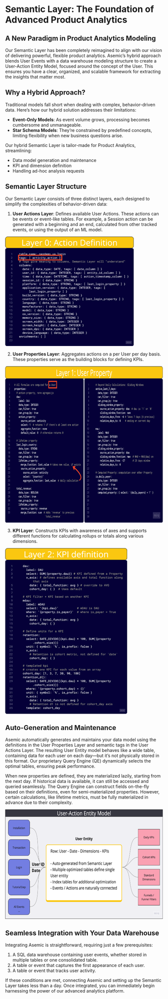 # Semantic Layer: The Foundation of Advanced Product Analytics

## A New Paradigm in Product Analytics Modeling

Our Semantic Layer has been completely reimagined to align with our vision of delivering powerful, flexible product analytics. Asemic’s hybrid approach blends User Events with a data warehouse modeling structure to create a User-Action Entity Model, focused around the concept of the User. This ensures you have a clear, organized, and scalable framework for extracting the insights that matter most.

## Why a Hybrid Approach?

Traditional models fall short when dealing with complex, behavior-driven data. Here’s how our hybrid solution addresses their limitations:

- __Event-Only Models__: As event volume grows, processing becomes cumbersome and unmanageable.
- __Star Schema Models__: They’re constrained by predefined concepts, limiting flexibility when new business questions arise.

Our hybrid Semantic Layer is tailor-made for Product Analytics, streamlining:

- Data model generation and maintenance
- KPI and dimension definition
- Handling ad-hoc analysis requests

## Semantic Layer Structure

Our Semantic Layer consists of three distinct layers, each designed to simplify the complexities of behavior-driven data:

1. __User Actions Layer__: Defines available User Actions. These actions can be events or event-like tables. For example, a Session action can be generated with a beginning and an end, calculated from other tracked events, or using the output of an ML model.

<img src="assets/Layer0.png" height = 350px>


2. __User Properties Layer__: Aggregates actions on a per User per day basis. These properties serve as the building blocks for defining KPIs.

<img src="assets/Layer1.png" height = 500px>

3. __KPI Layer__: Constructs KPIs with awareness of axes and supports different functions for calculating rollups or totals along various dimensions.

<img src="assets/Layer2.png" height = 530px>


## Auto-Generation and Maintenance

Asemic automatically generates and maintains your data model using the definitions in the User Properties Layer and semantic tags in the User Actions Layer. The resulting User Entity model behaves like a wide table, containing data for each user on each day—but it’s not physically stored in this format. Our proprietary Query Engine (QE) dynamically selects the optimal tables, ensuring peak performance.

When new properties are defined, they are materialized lazily, starting from the next day. If historical data is available, it can still be accessed and queried seamlessly. The Query Engine can construct fields on-the-fly based on their definitions, even for semi-materialized properties. However, certain calculations, like lifetime metrics, must be fully materialized in advance due to their complexity.

<img src="assets/EntityModel.png" height = 350px>

## Seamless Integration with Your Data Warehouse

Integrating Asemic is straightforward, requiring just a few prerequisites:

1. A SQL data warehouse containing user events, whether stored in multiple tables or one consolidated table.
2. A table or event that captures the first appearance of each user.
3. A table or event that tracks user activity.

If these conditions are met, connecting Asemic and setting up the Semantic Layer takes less than a day. Once integrated, you can immediately begin harnessing the power of our advanced analytics platform.
